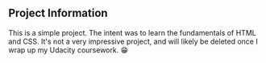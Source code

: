 ## Project Information

This is a simple project.  The intent was to learn the fundamentals of HTML and CSS.  It's not a very impressive project, and will likely be deleted once I wrap up my Udacity coursework.  😁
